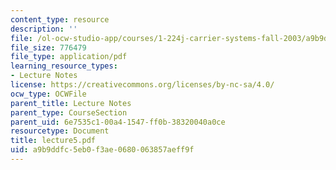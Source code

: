 ```yaml
---
content_type: resource
description: ''
file: /ol-ocw-studio-app/courses/1-224j-carrier-systems-fall-2003/a9b9ddfc5eb0f3ae0680063857aeff9f_lecture5.pdf
file_size: 776479
file_type: application/pdf
learning_resource_types:
- Lecture Notes
license: https://creativecommons.org/licenses/by-nc-sa/4.0/
ocw_type: OCWFile
parent_title: Lecture Notes
parent_type: CourseSection
parent_uid: 6e7535c1-00a4-1547-ff0b-38320040a0ce
resourcetype: Document
title: lecture5.pdf
uid: a9b9ddfc-5eb0-f3ae-0680-063857aeff9f
---
```

